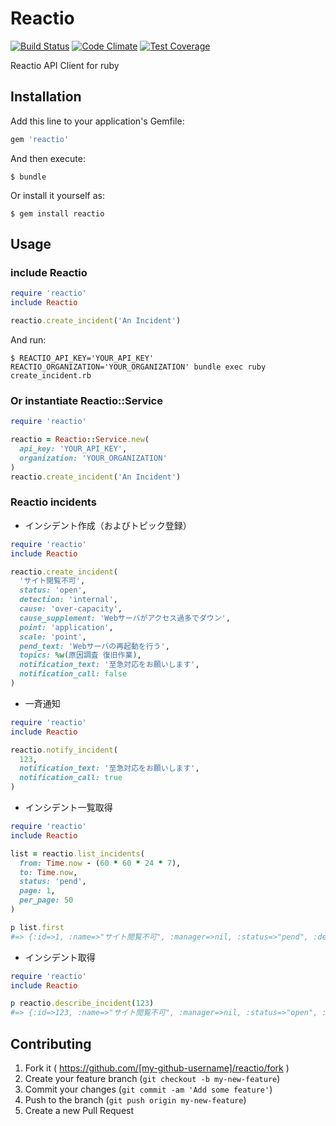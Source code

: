 # Reactio

[![Build Status](https://travis-ci.org/haazime/reactio.svg?branch=master)](https://travis-ci.org/haazime/reactio)
[![Code Climate](https://codeclimate.com/github/haazime/reactio/badges/gpa.svg)](https://codeclimate.com/github/haazime/reactio)
[![Test Coverage](https://codeclimate.com/github/haazime/reactio/badges/coverage.svg)](https://codeclimate.com/github/haazime/reactio/coverage)

Reactio API Client for ruby

## Installation

Add this line to your application's Gemfile:

```ruby
gem 'reactio'
```

And then execute:

    $ bundle

Or install it yourself as:

    $ gem install reactio

## Usage

### include Reactio

```ruby
require 'reactio'
include Reactio

reactio.create_incident('An Incident')
```

And run:

    $ REACTIO_API_KEY='YOUR_API_KEY' REACTIO_ORGANIZATION='YOUR_ORGANIZATION' bundle exec ruby create_incident.rb

### Or instantiate Reactio::Service

```ruby
require 'reactio'

reactio = Reactio::Service.new(
  api_key: 'YOUR_API_KEY',
  organization: 'YOUR_ORGANIZATION'
)
reactio.create_incident('An Incident')
```

### Reactio incidents

- インシデント作成（およびトピック登録）

```ruby
require 'reactio'
include Reactio

reactio.create_incident(
  'サイト閲覧不可',
  status: 'open',
  detection: 'internal',
  cause: 'over-capacity',
  cause_supplement: 'Webサーバがアクセス過多でダウン',
  point: 'application',
  scale: 'point',
  pend_text: 'Webサーバの再起動を行う',
  topics: %w(原因調査 復旧作業),
  notification_text: '至急対応をお願いします',
  notification_call: false
)
```

- 一斉通知

```ruby
require 'reactio'
include Reactio

reactio.notify_incident(
  123,
  notification_text: '至急対応をお願いします',
  notification_call: true
)
```

- インシデント一覧取得

```ruby
require 'reactio'
include Reactio

list = reactio.list_incidents(
  from: Time.now - (60 * 60 * 24 * 7),
  to: Time.now,
  status: 'pend',
  page: 1,
  per_page: 50
)

p list.first
#=> {:id=>1, :name=>"サイト閲覧不可", :manager=>nil, :status=>"pend", :detection=>"msp", :cause=>"over-capacity", :cause_supplement=>"Webサーバがアクセス過多でダウン", :point=>"middleware", :scale=>"whole", :pend_text=>"Webサーバの再起動を行う", :close_text=>"Webサーバのスケールアウトを行う", :closed_by=>nil, :closed_at=>nil, :pended_by=>nil, :pended_at=>nil, :created_by=>0, :created_at=>1430208000, :updated_by=>0, :updated_at=>1430208000}
```

- インシデント取得

```ruby
require 'reactio'
include Reactio

p reactio.describe_incident(123)
#=> {:id=>123, :name=>"サイト閲覧不可", :manager=>nil, :status=>"open", :detection=>"msp", :cause=>"over-capacity", :cause_supplement=>"Webサーバがアクセス過多でダウン", :point=>"middleware", :scale=>"whole", :pend_text=>"Webサーバの再起動を行う", :close_text=>"Webサーバのスケールアウトを行う", :closed_by=>nil, :closed_at=>nil, :pended_by=>nil, :pended_at=>nil, :created_by=>0, :created_at=>1430208000, :updated_by=>0, :updated_at=>1430208000, :topics=>[{:id=>1, :name=>"原因調査", :status=>"open", :color=>"#5661aa", :closed_by=>nil, :closed_at=>nil, :created_by=>0, :created_at=>1430208000, :updated_by=>0, :updated_at=>1430208000}, {:id=>2, :name=>"復旧作業", :status=>"open", :color=>"#077f40", :closed_by=>nil, :closed_at=>nil, :created_by=>0, :created_at=>1430208000, :updated_by=>0, :updated_at=>1430208000}], :files=>[{:name=>"障害報告書", :path=>"https://demo.reactio.jp/data/reactio-mvp/files/incident/1/_bYMRLTxj75lcXCWN0iaAZud2CuGqFFL/Screen_Shot.png"}], :users=>[{:id=>1}, {:id=>2}]}
```

## Contributing

1. Fork it ( https://github.com/[my-github-username]/reactio/fork )
2. Create your feature branch (`git checkout -b my-new-feature`)
3. Commit your changes (`git commit -am 'Add some feature'`)
4. Push to the branch (`git push origin my-new-feature`)
5. Create a new Pull Request

